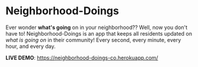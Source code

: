 # Neighborhood-Doings
Ever wonder <strong>what's going</strong> on in your neighborhood?? Well, now you don't have to! <bold>Neighborhood-Doings</bold> is an app that keeps all residents updated on <em>what is going on</em> in their community! Every second, every minute, every hour, and every day.

<strong>LIVE DEMO</strong>: https://neighborhood-doings-co.herokuapp.com/
